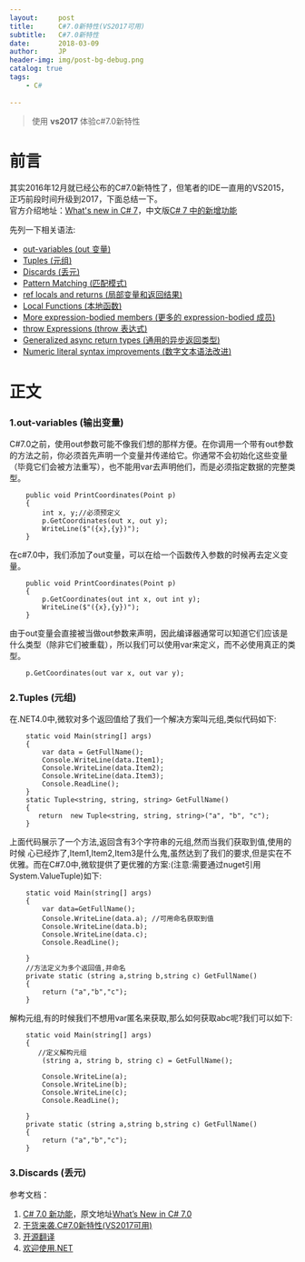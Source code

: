 ```yaml
---
layout:     post
title:      C#7.0新特性(VS2017可用)
subtitle:   C#7.0新特性
date:       2018-03-09
author:     JP
header-img: img/post-bg-debug.png
catalog: true
tags:
    - C#
    
---
```


> 使用 **vs2017** 体验c#7.0新特性



# 前言

其实2016年12月就已经公布的C#7.0新特性了，但笔者的IDE一直用的VS2015，正巧前段时间升级到2017，下面总结一下。<br>
官方介绍地址：[What's new in C# 7](https://docs.microsoft.com/en-us/dotnet/csharp/whats-new/csharp-7)，中文版[C# 7 中的新增功能](https://docs.microsoft.com/zh-cn/dotnet/articles/csharp/csharp-7)<br>

先列一下相关语法:<br>

* [out-variables (out 变量)](#1)
* [Tuples (元组)](#2)
* [Discards (丢元)](#3)
* [Pattern Matching (匹配模式)](#4)
* [ref locals and returns (局部变量和返回结果)](#5)
* [Local Functions (本地函数)](#6)
* [More expression-bodied members (更多的 expression-bodied 成员)](#7)
* [throw Expressions (throw 表达式)](#8)
* [Generalized async return types (通用的异步返回类型)](#9)
* [Numeric literal syntax improvements (数字文本语法改进)](#10)

# 正文

<h3 id="1">1.out-variables (输出变量)</h3>

C#7.0之前，使用out参数可能不像我们想的那样方便。在你调用一个带有out参数的方法之前，你必须首先声明一个变量并传递给它。你通常不会初始化这些变量（毕竟它们会被方法重写），也不能用var去声明他们，而是必须指定数据的完整类型。
		
		public void PrintCoordinates(Point p)
        {
            int x, y;//必须预定义
            p.GetCoordinates(out x, out y);
            WriteLine($"({x},{y})");
        }
      
在c#7.0中，我们添加了out变量，可以在给一个函数传入参数的时候再去定义变量。
 	
		public void PrintCoordinates(Point p)
        {            
            p.GetCoordinates(out int x, out int y);
            WriteLine($"({x},{y})");
        }

由于out变量会直接被当做out参数来声明，因此编译器通常可以知道它们应该是什么类型（除非它们被重载），所以我们可以使用var来定义，而不必使用真正的类型。

	 	p.GetCoordinates(out var x, out var y);

<h3 id="2">2.Tuples (元组)</h3>
在.NET4.0中,微软对多个返回值给了我们一个解决方案叫元组,类似代码如下:


		static void Main(string[] args)
 		{
            var data = GetFullName();
            Console.WriteLine(data.Item1);
            Console.WriteLine(data.Item2);
            Console.WriteLine(data.Item3);
            Console.ReadLine();
		}
		static Tuple<string, string, string> GetFullName() 
		{
           return  new Tuple<string, string, string>("a", "b", "c");
		}

上面代码展示了一个方法,返回含有3个字符串的元组,然而当我们获取到值,使用的时候 心已经炸了,Item1,Item2,Item3是什么鬼,虽然达到了我们的要求,但是实在不优雅。而在C#7.0中,微软提供了更优雅的方案:(注意:需要通过nuget引用System.ValueTuple)如下:

		static void Main(string[] args)
        {
            var data=GetFullName();
            Console.WriteLine(data.a); //可用命名获取到值
            Console.WriteLine(data.b);
            Console.WriteLine(data.c);
            Console.ReadLine();

        }
        //方法定义为多个返回值,并命名
        private static (string a,string b,string c) GetFullName()
        {
            return ("a","b","c");
        }

解构元组,有的时候我们不想用var匿名来获取,那么如何获取abc呢?我们可以如下:


		static void Main(string[] args)
        {
           //定义解构元组
            (string a, string b, string c) = GetFullName();

            Console.WriteLine(a);
            Console.WriteLine(b);
            Console.WriteLine(c);
            Console.ReadLine();

        }
        private static (string a,string b,string c) GetFullName()
        {
            return ("a","b","c");
        }

<h3 id="3">3.Discards (丢元)</h3>

[](https://www.iloveimg.com/zh_cn/download/b173635077c4ab2e2d3a368aeed0f9d4_a015658ffa66a60b3a1bf644c1b0a873)

参考文档：<br>
1. [C# 7.0 新功能](https://blogs.msdn.microsoft.com/dotnetcn/2017/01/22/c-7-0-%E6%96%B0%E5%8A%9F%E8%83%BD/)，原文地址[What’s New in C# 7.0](https://blogs.msdn.microsoft.com/dotnet/2016/08/24/whats-new-in-csharp-7-0/)<br>
2. [干货来袭.C#7.0新特性(VS2017可用)](http://www.cnblogs.com/GuZhenYin/p/6526041.html)<br>
3. [开源翻译](https://www.oschina.net/translate/whats-new-in-csharp-7-0)<br>
4. [欢迎使用.NET](https://docs.microsoft.com/zh-cn/dotnet/welcome)










